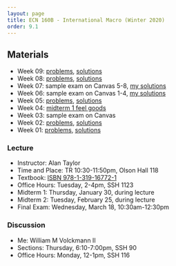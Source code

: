 ```yaml
---
layout: page
title: ECN 160B - International Macro (Winter 2020)
order: 9.1
---
```


## Materials
* Week 09: [problems](week09.pdf), [solutions](week09-ans.pdf)
* Week 08: [problems](week08.pdf), [solutions](week08-ans.pdf)
* Week 07: sample exam on Canvas 5-8, [my solutions](week07-ans.pdf)
* Week 06: sample exam on Canvas 1-4, [my solutions](week06-ans.pdf)
* Week 05: [problems](week05.pdf), [solutions](week05-ans.pdf)
* Week 04: [midterm 1 feel goods](https://youtu.be/D23sMvVnrow)
* Week 03: sample exam on Canvas
* Week 02: [problems](week02.pdf), [solutions](week02-ans.pdf)
* Week 01: [problems](week01.pdf), [solutions](week01-ans.pdf)

### Lecture
* Instructor: Alan Taylor
* Time and Place: TR 10:30-11:50pm, Olson Hall 118
* Textbook: [ISBN 978-1-319-16772-1](https://www.macmillanhighered.com/launchpad/feenstrataylorintlecon4e/12598996)
* Office Hours: Tuesday, 2-4pm, SSH 1123
* Midterm 1: Thursday, January 30, during lecture
* Midterm 2: Tuesday, February 25, during lecture
* Final Exam: Wednesday, March 18, 10:30am-12:30pm

### Discussion
* Me: William M Volckmann II
* Sections: Thursday, 6:10-7:00pm, SSH 90
* Office Hours: Monday, 12-1pm, SSH 116
